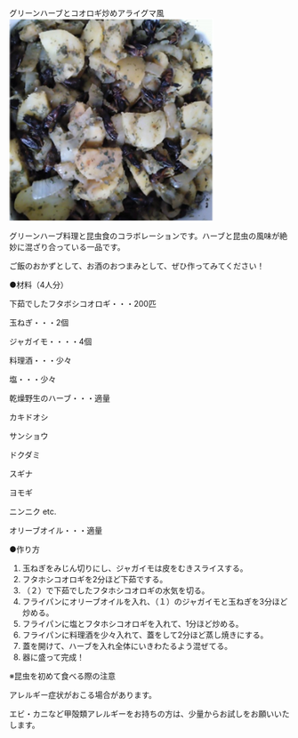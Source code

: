 グリーンハーブとコオロギ炒めアライグマ風
![グリーンハーブとコオロギ炒めアライグマ風](グリーンハーブとコオロギ炒めアライグマ風.webp)


グリーンハーブ料理と昆虫食のコラボレーションです。ハーブと昆虫の風味が絶妙に混ざり合っている一品です。

ご飯のおかずとして、お酒のおつまみとして、ぜひ作ってみてください！


●材料（4人分）

下茹でしたフタボシコオロギ・・・200匹

玉ねぎ・・・2個

ジャガイモ・・・・4個

料理酒・・・少々

塩・・・少々

乾燥野生のハーブ・・・適量

カキドオシ

サンショウ

ドクダミ

スギナ

ヨモギ

ニンニク etc.

オリーブオイル・・・適量


●作り方
1. 玉ねぎをみじん切りにし、ジャガイモは皮をむきスライスする。
2. フタホシコオロギを2分ほど下茹でする。
3. （２）で下茹でしたフタホシコオロギの水気を切る。
4. フライパンにオリーブオイルを入れ、（１）のジャガイモと玉ねぎを3分ほど炒める。
5. フライパンに塩とフタホシコオロギを入れて、1分ほど炒める。
6. フライパンに料理酒を少々入れて、蓋をして2分ほど蒸し焼きにする。
7. 蓋を開けて、ハーブを入れ全体にいきわたるよう混ぜてる。
8. 器に盛って完成！

※昆虫を初めて食べる際の注意

アレルギー症状がおこる場合があります。

エビ・カニなど甲殻類アレルギーをお持ちの方は、少量からお試しをお願いいたします。